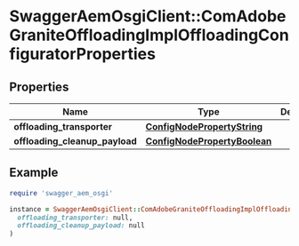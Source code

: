 # SwaggerAemOsgiClient::ComAdobeGraniteOffloadingImplOffloadingConfiguratorProperties

## Properties

| Name | Type | Description | Notes |
| ---- | ---- | ----------- | ----- |
| **offloading_transporter** | [**ConfigNodePropertyString**](ConfigNodePropertyString.md) |  | [optional] |
| **offloading_cleanup_payload** | [**ConfigNodePropertyBoolean**](ConfigNodePropertyBoolean.md) |  | [optional] |

## Example

```ruby
require 'swagger_aem_osgi'

instance = SwaggerAemOsgiClient::ComAdobeGraniteOffloadingImplOffloadingConfiguratorProperties.new(
  offloading_transporter: null,
  offloading_cleanup_payload: null
)
```

